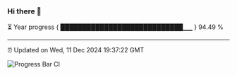 ### Hi there 👋

⏳ Year progress { ████████████████████████████▁▁ } 94.49 %

---

⏰ Updated on Wed, 11 Dec 2024 19:37:22 GMT

![Progress Bar CI](https://github.com/IshwaranRudhara/GIT-ACTION/workflows/Progress%20Bar%20CI/badge.svg)
